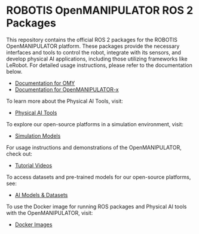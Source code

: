 # ROBOTIS OpenMANIPULATOR ROS 2 Packages

This repository contains the official ROS 2 packages for the ROBOTIS OpenMANIPULATOR platform. These packages provide the necessary interfaces and tools to control the robot, integrate with its sensors, and develop physical AI applications, including those utilizing frameworks like LeRobot. For detailed usage instructions, please refer to the documentation below.
  - [Documentation for OMY](https://ai.robotis.com/omy/introduction_omy.html)
  - [Documentation for OpenMANIPULATOR-x](https://emanual.robotis.com/docs/en/platform/openmanipulator_x/overview/)

To learn more about the Physical AI Tools, visit:
  - [Physical AI Tools](https://github.com/ROBOTIS-GIT/physical_ai_tools)

To explore our open-source platforms in a simulation environment, visit:
  - [Simulation Models](https://github.com/ROBOTIS-GIT/robotis_mujoco_menagerie)

For usage instructions and demonstrations of the OpenMANIPULATOR, check out:
  - [Tutorial Videos](https://www.youtube.com/@ROBOTISOpenSourceTeam)

To access datasets and pre-trained models for our open-source platforms, see:
  - [AI Models & Datasets](https://huggingface.co/ROBOTIS)

To use the Docker image for running ROS packages and Physical AI tools with the OpenMANIPULATOR, visit:
  - [Docker Images](https://hub.docker.com/r/robotis/ros/tags)

